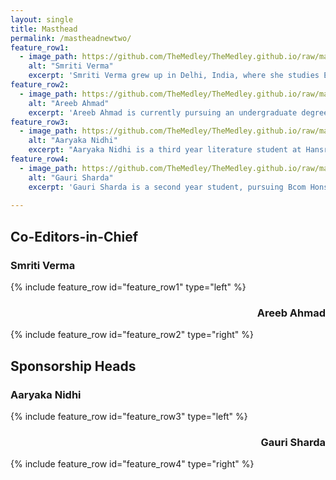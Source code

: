 ```yaml
---
layout: single
title: Masthead
permalink: /mastheadnewtwo/
feature_row1:
  - image_path: https://github.com/TheMedley/TheMedley.github.io/raw/master/assets/masthead/Smriti.jpg
    alt: "Smriti Verma"
    excerpt: 'Smriti Verma grew up in Delhi, India, where she studies English Literature at the University of Delhi. Her poetry and fiction have appeared in The Adroit Journal, Coldnoon, B O D Y, Cleaver Magazine, Word Riot, Open Road Review, Alexandria Quarterly, Yellow Chair Review, and The Four Quarters Magazine . She is the recipient of the 2015 Save The Earth Poetry Prize and enjoys working as a Poetry Editor for Inklette, Copy Editor for The Brown Orient and Poetry Reader for The Blueshift Journal. Her interests include film, literature and creative writing.'
feature_row2:
  - image_path: https://github.com/TheMedley/TheMedley.github.io/raw/master/assets/masthead/Areeb.jpg
    alt: "Areeb Ahmad"
    excerpt: 'Areeb Ahmad is currently pursuing an undergraduate degree in English Literature from Delhi University. Although he is an eclectic bookworm, he swears by all things SFF with Erikson as God and Malazan as Gospel. He is currently interning as an associate member for Feeding India, a non-profit organisation which primarily redistributes extra leftover food acquired through donations to the needy. Areeb has been writing since he was in sixth grade and would really like to finally finish working on a book of his own one of these days. He can be found desperately searching for book deals and rapidly accumulating his TBR pile.'
feature_row3:
  - image_path: https://github.com/TheMedley/TheMedley.github.io/raw/master/assets/masthead/Aaryaka.jpg
    alt: "Aaryaka Nidhi"
    excerpt: "Aaryaka Nidhi is a third year literature student at Hansraj College. In her writing, she paints cities within indistinct boundaries, spilling colours that mix and match, curling up in places that make them look like they belong there. Otherwise, she's generally busy spending time with and singing songs to her favourite dogs in college. She also believes that a can of Coke and a packet of blue Lays are the things that will eventually help us attain world peace."
feature_row4:
  - image_path: https://github.com/TheMedley/TheMedley.github.io/raw/master/assets/masthead/Gauri.jpg
    alt: "Gauri Sharda"
    excerpt: 'Gauri Sharda is a second year student, pursuing Bcom Hons from Hansraj College, University of Delhi. Chocolates, coffee and good conversations are things she considers necessary for a happy life. Her passions include teaching, reading and writing.'
    
---
```

<style>
    .archive__item-excerpt{ text-align: justify; font-size: 0.75em;}
</style>
## Co-Editors-in-Chief

### Smriti Verma
{% include feature_row id="feature_row1" type="left" %}

<h3 style="text-align: right;">Areeb Ahmad</h3>
{% include feature_row id="feature_row2" type="right" %}

## Sponsorship Heads

### Aaryaka Nidhi
{% include feature_row id="feature_row3" type="left" %}

<h3 style="text-align: right;">Gauri Sharda</h3>
{% include feature_row id="feature_row4" type="right" %}